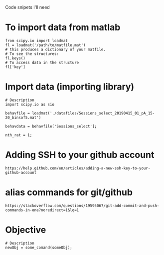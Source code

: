 Code snipets I'll need

# To import data from matlab
 
    from scipy.io import loadmat
    fl = loadmat('/path/to/matfile.mat')
    # this produces a dictionary of your matfile.
    # To see the structures:
    fl.keys()
    # To access data in the structure
    fl['key']

# Import data (importing library)
    # Description    
    import scipy.io as sio
    
    behavfile = loadmat('./datafiles/Sessions_select_20190415_01_pA_15-20_binsof5.mat')
    
    behavdata = behavfile['Sessions_select'];

    nth_rat = 1;


# Adding SSH to your github account
    https://help.github.com/en/articles/adding-a-new-ssh-key-to-your-github-account

# alias commands for git/github
    https://stackoverflow.com/questions/19595067/git-add-commit-and-push-commands-in-one?noredirect=1&lq=1


# Objective
    # Description    
    newObj = some_comand(someObj);
